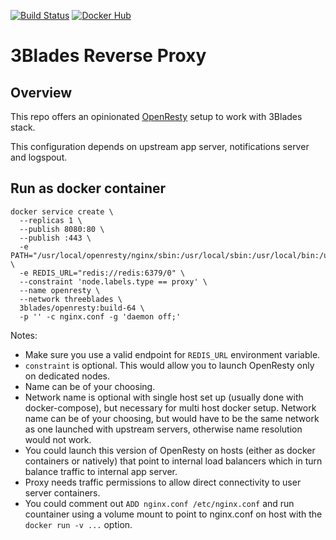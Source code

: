 [![Build Status](https://travis-ci.com/3Blades/openresty.svg?token=y3jvxynhJQZHELnDYJdy&branch=master)](https://travis-ci.com/3Blades/openresty)
[![Docker Hub](https://img.shields.io/badge/docker-ready-blue.svg)](https://registry.hub.docker.com/u/3blades/openresty)

# 3Blades Reverse Proxy

## Overview

This repo offers an opinionated [OpenResty](http://openresty.org/en/) setup to work with 3Blades stack.

This configuration depends on upstream app server, notifications server and logspout.

## Run as docker container

```
docker service create \
  --replicas 1 \
  --publish 8080:80 \
  --publish :443 \
  -e PATH="/usr/local/openresty/nginx/sbin:/usr/local/sbin:/usr/local/bin:/usr/sbin:/usr/bin:/sbin:/bin" \
  -e REDIS_URL="redis://redis:6379/0" \
  --constraint 'node.labels.type == proxy' \
  --name openresty \
  --network threeblades \
  3blades/openresty:build-64 \
  -p '' -c nginx.conf -g 'daemon off;'
```

Notes:

- Make sure you use a valid endpoint for `REDIS_URL` environment variable. 
- `constraint` is optional. This would allow you to launch OpenResty only on dedicated nodes.
- Name can be of your choosing.
- Network name is optional with single host set up (usually done with docker-compose), but necessary for multi host docker setup. Network name can be of your choosing, but would have to be the same network as one launched with upstream servers, otherwise name resolution would not work.
- You could launch this version of OpenResty on hosts (either as docker containers or natively) that point to internal load balancers which in turn balance traffic to internal app server.
- Proxy needs traffic permissions to allow direct connectivity to user server containers.
- You could comment out `ADD nginx.conf /etc/nginx.conf` and run countainer using a volume mount to point to nginx.conf on host with the `docker run -v ...` option.


    
